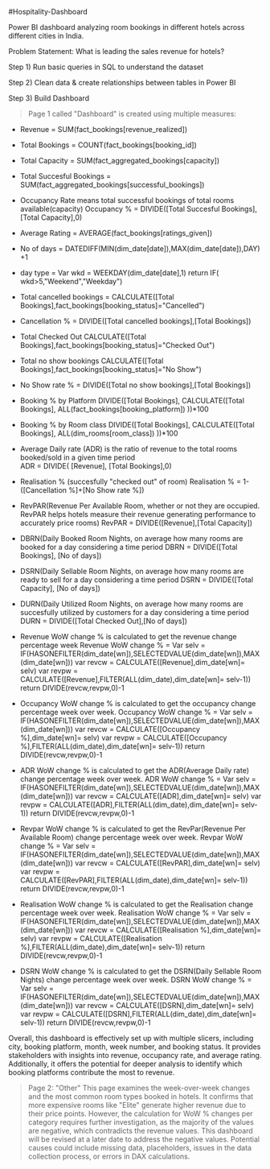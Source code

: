 #Hospitality-Dashboard

Power BI dashboard analyzing room bookings in different hotels across different cities in India. 

Problem Statement:
What is leading the sales revenue for hotels?

Step 1) 
Run basic queries in SQL to understand the dataset 

Step 2)
Clean data & create relationships between tables in Power BI 

Step 3) 
Build Dashboard

> Page 1 called "Dashboard" is created using multiple measures:

- Revenue = SUM(fact_bookings[revenue_realized])

- Total Bookings = COUNT(fact_bookings[booking_id])

- Total Capacity = SUM(fact_aggregated_bookings[capacity])

- Total Succesful Bookings = SUM(fact_aggregated_bookings[successful_bookings])

- Occupancy Rate means total successful bookings of total rooms available(capacity) 
Occupancy % = DIVIDE([Total Succesful Bookings],[Total Capacity],0)

- Average Rating = AVERAGE(fact_bookings[ratings_given])

- No of days = DATEDIFF(MIN(dim_date[date]),MAX(dim_date[date]),DAY) +1

- day type = 
Var wkd = WEEKDAY(dim_date[date],1)
return
IF(
wkd>5,"Weekend","Weekday")

- Total cancelled bookings = CALCULATE([Total Bookings],fact_bookings[booking_status]="Cancelled")

- Cancellation % = DIVIDE([Total cancelled bookings],[Total Bookings])

- Total Checked Out
CALCULATE([Total Bookings],fact_bookings[booking_status]="Checked Out")

- Total no show bookings
CALCULATE([Total Bookings],fact_bookings[booking_status]="No Show")

- No Show rate % = DIVIDE([Total no show bookings],[Total Bookings])

- Booking % by Platform 
DIVIDE([Total Bookings],
 CALCULATE([Total Bookings], 
 ALL(fact_bookings[booking_platform])
  ))*100

- Booking % by Room class 
DIVIDE([Total Bookings],
 CALCULATE([Total Bookings], 
 ALL(dim_rooms[room_class])
  ))*100

- Average Daily rate (ADR) is the ratio of revenue to the total rooms booked/sold in a given time period	
ADR = DIVIDE( [Revenue], [Total Bookings],0)

- Realisation %	(succesfully "checked out" of room) 
Realisation % = 1- ([Cancellation %]+[No Show rate %])

- RevPAR(Revenue Per Available Room, whether or not they are occupied. RevPAR helps hotels measure their revenue generating performance to accurately price rooms)
RevPAR = DIVIDE([Revenue],[Total Capacity])

- DBRN(Daily Booked Room Nights, on average how many rooms are booked for a day considering a time period
DBRN = DIVIDE([Total Bookings], [No of days])

- DSRN(Daily Sellable Room Nights, on average how many rooms are ready to sell for a day considering a time period
DSRN = DIVIDE([Total Capacity], [No of days])

- DURN(Daily Utilized Room Nights, on average how many rooms are succesfully utilized by customers for a day considering a time period
DURN = DIVIDE([Total Checked Out],[No of days])

- Revenue WoW change % is calculated to get the revenue change percentage week 
Revenue WoW change % = 
Var selv = IF(HASONEFILTER(dim_date[wn]),SELECTEDVALUE(dim_date[wn]),MAX(dim_date[wn]))
var revcw = CALCULATE([Revenue],dim_date[wn]= selv)
var revpw =  CALCULATE([Revenue],FILTER(ALL(dim_date),dim_date[wn]= selv-1))
return
DIVIDE(revcw,revpw,0)-1

- Occupancy WoW change % is calculated to get the occupancy change percentage week over week.
Occupancy WoW change % = 
Var selv = IF(HASONEFILTER(dim_date[wn]),SELECTEDVALUE(dim_date[wn]),MAX(dim_date[wn]))
var revcw = CALCULATE([Occupancy %],dim_date[wn]= selv)
var revpw =  CALCULATE([Occupancy %],FILTER(ALL(dim_date),dim_date[wn]= selv-1))
return
DIVIDE(revcw,revpw,0)-1

- ADR WoW change % is calculated to get the ADR(Average Daily rate) change percentage week over week.
ADR WoW change % = 
Var selv = IF(HASONEFILTER(dim_date[wn]),SELECTEDVALUE(dim_date[wn]),MAX(dim_date[wn]))
var revcw = CALCULATE([ADR],dim_date[wn]= selv)
var revpw =  CALCULATE([ADR],FILTER(ALL(dim_date),dim_date[wn]= selv-1))
return
DIVIDE(revcw,revpw,0)-1

- Revpar WoW change %	is calculated to get the RevPar(Revenue Per Available Room) change percentage week over week.
Revpar WoW change % = 
Var selv = IF(HASONEFILTER(dim_date[wn]),SELECTEDVALUE(dim_date[wn]),MAX(dim_date[wn]))
var revcw = CALCULATE([RevPAR],dim_date[wn]= selv)
var revpw =  CALCULATE([RevPAR],FILTER(ALL(dim_date),dim_date[wn]= selv-1))
return
DIVIDE(revcw,revpw,0)-1

- Realisation WoW change % is calculated to get the Realisation change percentage week over week.
Realisation WoW change % = 
Var selv = IF(HASONEFILTER(dim_date[wn]),SELECTEDVALUE(dim_date[wn]),MAX(dim_date[wn]))
var revcw = CALCULATE([Realisation %],dim_date[wn]= selv)
var revpw =  CALCULATE([Realisation %],FILTER(ALL(dim_date),dim_date[wn]= selv-1))
return
DIVIDE(revcw,revpw,0)-1

- DSRN WoW change % is calculated to get the DSRN(Daily Sellable Room Nights) change percentage week over week.
DSRN WoW change % = 
Var selv = IF(HASONEFILTER(dim_date[wn]),SELECTEDVALUE(dim_date[wn]),MAX(dim_date[wn]))
var revcw = CALCULATE([DSRN],dim_date[wn]= selv)
var revpw =  CALCULATE([DSRN],FILTER(ALL(dim_date),dim_date[wn]= selv-1))
return
DIVIDE(revcw,revpw,0)-1

Overall, this dashboard is effectively set up with multiple slicers, including city, booking platform, month, week number, and booking status. It provides stakeholders with insights into revenue, occupancy rate, and average rating. Additionally, it offers the potential for deeper analysis to identify which booking platforms contribute the most to revenue.

> Page 2: "Other"
This page examines the week-over-week changes and the most common room types booked in hotels. It confirms that more expensive rooms like "Elite" generate higher revenue due to their price points. However, the calculation for WoW % changes per category requires further investigation, as the majority of the values are negative, which contradicts the revenue values. This dashboard will be revised at a later date to address the negative values. Potential causes could include missing data, placeholders, issues in the data collection process, or errors in DAX calculations.

